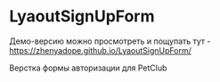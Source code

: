 # LyaoutSignUpForm

Демо-версию можно просмотреть и пощупать тут - https://zhenyadope.github.io/LyaoutSignUpForm/

Верстка формы авторизации для PetClub

